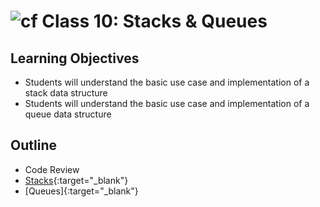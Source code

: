 # ![cf](http://i.imgur.com/7v5ASc8.png) Class 10: Stacks & Queues

## Learning Objectives

- Students will understand the basic use case and implementation of a stack data structure
- Students will understand the basic use case and implementation of a queue data structure

## Outline
- Code Review
- [Stacks]{:target="_blank"}
- [Queues]{:target="_blank"}

<!-- links -->
[Stacks]: ./notes/stacks_queues.md#what-is-a-stack
[Queue]: ./notes/stacks_queues.md#what-is-a-queue
